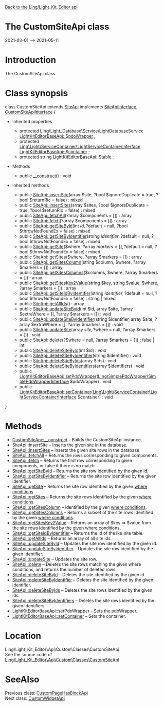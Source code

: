 [Back to the Ling/Light_Kit_Editor api](https://github.com/lingtalfi/Light_Kit_Editor/blob/master/doc/api/Ling/Light_Kit_Editor.md)



The CustomSiteApi class
================
2021-03-01 --> 2021-05-11






Introduction
============

The CustomSiteApi class.



Class synopsis
==============


class <span class="pl-k">CustomSiteApi</span> extends [SiteApi](https://github.com/lingtalfi/Light_Kit_Editor/blob/master/doc/api/Ling/Light_Kit_Editor/Api/Generated/Classes/SiteApi.md) implements [SiteApiInterface](https://github.com/lingtalfi/Light_Kit_Editor/blob/master/doc/api/Ling/Light_Kit_Editor/Api/Generated/Interfaces/SiteApiInterface.md), [CustomSiteApiInterface](https://github.com/lingtalfi/Light_Kit_Editor/blob/master/doc/api/Ling/Light_Kit_Editor/Api/Custom/Interfaces/CustomSiteApiInterface.md) {

- Inherited properties
    - protected [Ling\Light_Database\Service\LightDatabaseService](https://github.com/lingtalfi/Light_Database/blob/master/doc/api/Ling/Light_Database/Service/LightDatabaseService.md) [LightKitEditorBaseApi::$pdoWrapper](#property-pdoWrapper) ;
    - protected [Ling\Light\ServiceContainer\LightServiceContainerInterface](https://github.com/lingtalfi/Light/blob/master/doc/api/Ling/Light/ServiceContainer/LightServiceContainerInterface.md) [LightKitEditorBaseApi::$container](#property-container) ;
    - protected string [LightKitEditorBaseApi::$table](#property-table) ;

- Methods
    - public [__construct](https://github.com/lingtalfi/Light_Kit_Editor/blob/master/doc/api/Ling/Light_Kit_Editor/Api/Custom/Classes/CustomSiteApi/__construct.md)() : void

- Inherited methods
    - public [SiteApi::insertSite](https://github.com/lingtalfi/Light_Kit_Editor/blob/master/doc/api/Ling/Light_Kit_Editor/Api/Generated/Classes/SiteApi/insertSite.md)(array $site, ?bool $ignoreDuplicate = true, ?bool $returnRic = false) : mixed
    - public [SiteApi::insertSites](https://github.com/lingtalfi/Light_Kit_Editor/blob/master/doc/api/Ling/Light_Kit_Editor/Api/Generated/Classes/SiteApi/insertSites.md)(array $sites, ?bool $ignoreDuplicate = true, ?bool $returnRic = false) : mixed
    - public [SiteApi::fetchAll](https://github.com/lingtalfi/Light_Kit_Editor/blob/master/doc/api/Ling/Light_Kit_Editor/Api/Generated/Classes/SiteApi/fetchAll.md)(?array $components = []) : array
    - public [SiteApi::fetch](https://github.com/lingtalfi/Light_Kit_Editor/blob/master/doc/api/Ling/Light_Kit_Editor/Api/Generated/Classes/SiteApi/fetch.md)(?array $components = []) : array
    - public [SiteApi::getSiteById](https://github.com/lingtalfi/Light_Kit_Editor/blob/master/doc/api/Ling/Light_Kit_Editor/Api/Generated/Classes/SiteApi/getSiteById.md)(int $id, ?$default = null, ?bool $throwNotFoundEx = false) : mixed
    - public [SiteApi::getSiteByIdentifier](https://github.com/lingtalfi/Light_Kit_Editor/blob/master/doc/api/Ling/Light_Kit_Editor/Api/Generated/Classes/SiteApi/getSiteByIdentifier.md)(string $identifier, ?$default = null, ?bool $throwNotFoundEx = false) : mixed
    - public [SiteApi::getSite](https://github.com/lingtalfi/Light_Kit_Editor/blob/master/doc/api/Ling/Light_Kit_Editor/Api/Generated/Classes/SiteApi/getSite.md)($where, ?array $markers = [], ?$default = null, ?bool $throwNotFoundEx = false) : mixed
    - public [SiteApi::getSites](https://github.com/lingtalfi/Light_Kit_Editor/blob/master/doc/api/Ling/Light_Kit_Editor/Api/Generated/Classes/SiteApi/getSites.md)($where, ?array $markers = []) : array
    - public [SiteApi::getSitesColumn](https://github.com/lingtalfi/Light_Kit_Editor/blob/master/doc/api/Ling/Light_Kit_Editor/Api/Generated/Classes/SiteApi/getSitesColumn.md)(string $column, $where, ?array $markers = []) : array
    - public [SiteApi::getSitesColumns](https://github.com/lingtalfi/Light_Kit_Editor/blob/master/doc/api/Ling/Light_Kit_Editor/Api/Generated/Classes/SiteApi/getSitesColumns.md)($columns, $where, ?array $markers = []) : array
    - public [SiteApi::getSitesKey2Value](https://github.com/lingtalfi/Light_Kit_Editor/blob/master/doc/api/Ling/Light_Kit_Editor/Api/Generated/Classes/SiteApi/getSitesKey2Value.md)(string $key, string $value, $where, ?array $markers = []) : array
    - public [SiteApi::getSiteIdByIdentifier](https://github.com/lingtalfi/Light_Kit_Editor/blob/master/doc/api/Ling/Light_Kit_Editor/Api/Generated/Classes/SiteApi/getSiteIdByIdentifier.md)(string $identifier, ?$default = null, ?bool $throwNotFoundEx = false) : string | mixed
    - public [SiteApi::getAllIds](https://github.com/lingtalfi/Light_Kit_Editor/blob/master/doc/api/Ling/Light_Kit_Editor/Api/Generated/Classes/SiteApi/getAllIds.md)() : array
    - public [SiteApi::updateSiteById](https://github.com/lingtalfi/Light_Kit_Editor/blob/master/doc/api/Ling/Light_Kit_Editor/Api/Generated/Classes/SiteApi/updateSiteById.md)(int $id, array $site, ?array $extraWhere = [], ?array $markers = []) : void
    - public [SiteApi::updateSiteByIdentifier](https://github.com/lingtalfi/Light_Kit_Editor/blob/master/doc/api/Ling/Light_Kit_Editor/Api/Generated/Classes/SiteApi/updateSiteByIdentifier.md)(string $identifier, array $site, ?array $extraWhere = [], ?array $markers = []) : void
    - public [SiteApi::updateSite](https://github.com/lingtalfi/Light_Kit_Editor/blob/master/doc/api/Ling/Light_Kit_Editor/Api/Generated/Classes/SiteApi/updateSite.md)(array $site, ?$where = null, ?array $markers = []) : void
    - public [SiteApi::delete](https://github.com/lingtalfi/Light_Kit_Editor/blob/master/doc/api/Ling/Light_Kit_Editor/Api/Generated/Classes/SiteApi/delete.md)(?$where = null, ?array $markers = []) : false | int
    - public [SiteApi::deleteSiteById](https://github.com/lingtalfi/Light_Kit_Editor/blob/master/doc/api/Ling/Light_Kit_Editor/Api/Generated/Classes/SiteApi/deleteSiteById.md)(int $id) : void
    - public [SiteApi::deleteSiteByIdentifier](https://github.com/lingtalfi/Light_Kit_Editor/blob/master/doc/api/Ling/Light_Kit_Editor/Api/Generated/Classes/SiteApi/deleteSiteByIdentifier.md)(string $identifier) : void
    - public [SiteApi::deleteSiteByIds](https://github.com/lingtalfi/Light_Kit_Editor/blob/master/doc/api/Ling/Light_Kit_Editor/Api/Generated/Classes/SiteApi/deleteSiteByIds.md)(array $ids) : void
    - public [SiteApi::deleteSiteByIdentifiers](https://github.com/lingtalfi/Light_Kit_Editor/blob/master/doc/api/Ling/Light_Kit_Editor/Api/Generated/Classes/SiteApi/deleteSiteByIdentifiers.md)(array $identifiers) : void
    - public [LightKitEditorBaseApi::setPdoWrapper](https://github.com/lingtalfi/Light_Kit_Editor/blob/master/doc/api/Ling/Light_Kit_Editor/Api/Generated/Classes/LightKitEditorBaseApi/setPdoWrapper.md)([Ling\SimplePdoWrapper\SimplePdoWrapperInterface](https://github.com/lingtalfi/SimplePdoWrapper/blob/master/doc/api/Ling/SimplePdoWrapper/SimplePdoWrapperInterface.md) $pdoWrapper) : void
    - public [LightKitEditorBaseApi::setContainer](https://github.com/lingtalfi/Light_Kit_Editor/blob/master/doc/api/Ling/Light_Kit_Editor/Api/Generated/Classes/LightKitEditorBaseApi/setContainer.md)([Ling\Light\ServiceContainer\LightServiceContainerInterface](https://github.com/lingtalfi/Light/blob/master/doc/api/Ling/Light/ServiceContainer/LightServiceContainerInterface.md) $container) : void

}






Methods
==============

- [CustomSiteApi::__construct](https://github.com/lingtalfi/Light_Kit_Editor/blob/master/doc/api/Ling/Light_Kit_Editor/Api/Custom/Classes/CustomSiteApi/__construct.md) &ndash; Builds the CustomSiteApi instance.
- [SiteApi::insertSite](https://github.com/lingtalfi/Light_Kit_Editor/blob/master/doc/api/Ling/Light_Kit_Editor/Api/Generated/Classes/SiteApi/insertSite.md) &ndash; Inserts the given site in the database.
- [SiteApi::insertSites](https://github.com/lingtalfi/Light_Kit_Editor/blob/master/doc/api/Ling/Light_Kit_Editor/Api/Generated/Classes/SiteApi/insertSites.md) &ndash; Inserts the given site rows in the database.
- [SiteApi::fetchAll](https://github.com/lingtalfi/Light_Kit_Editor/blob/master/doc/api/Ling/Light_Kit_Editor/Api/Generated/Classes/SiteApi/fetchAll.md) &ndash; Returns the rows corresponding to given components.
- [SiteApi::fetch](https://github.com/lingtalfi/Light_Kit_Editor/blob/master/doc/api/Ling/Light_Kit_Editor/Api/Generated/Classes/SiteApi/fetch.md) &ndash; Returns the first row corresponding to given components, or false if there is no match.
- [SiteApi::getSiteById](https://github.com/lingtalfi/Light_Kit_Editor/blob/master/doc/api/Ling/Light_Kit_Editor/Api/Generated/Classes/SiteApi/getSiteById.md) &ndash; Returns the site row identified by the given id.
- [SiteApi::getSiteByIdentifier](https://github.com/lingtalfi/Light_Kit_Editor/blob/master/doc/api/Ling/Light_Kit_Editor/Api/Generated/Classes/SiteApi/getSiteByIdentifier.md) &ndash; Returns the site row identified by the given identifier.
- [SiteApi::getSite](https://github.com/lingtalfi/Light_Kit_Editor/blob/master/doc/api/Ling/Light_Kit_Editor/Api/Generated/Classes/SiteApi/getSite.md) &ndash; Returns the site row identified by the given [where conditions](https://github.com/lingtalfi/SimplePdoWrapper#the-where-conditions).
- [SiteApi::getSites](https://github.com/lingtalfi/Light_Kit_Editor/blob/master/doc/api/Ling/Light_Kit_Editor/Api/Generated/Classes/SiteApi/getSites.md) &ndash; Returns the site rows identified by the given [where conditions](https://github.com/lingtalfi/SimplePdoWrapper#the-where-conditions).
- [SiteApi::getSitesColumn](https://github.com/lingtalfi/Light_Kit_Editor/blob/master/doc/api/Ling/Light_Kit_Editor/Api/Generated/Classes/SiteApi/getSitesColumn.md) &ndash; identified by the given [where conditions](https://github.com/lingtalfi/SimplePdoWrapper#the-where-conditions).
- [SiteApi::getSitesColumns](https://github.com/lingtalfi/Light_Kit_Editor/blob/master/doc/api/Ling/Light_Kit_Editor/Api/Generated/Classes/SiteApi/getSitesColumns.md) &ndash; Returns a subset of the site rows identified by the given [where conditions](https://github.com/lingtalfi/SimplePdoWrapper#the-where-conditions).
- [SiteApi::getSitesKey2Value](https://github.com/lingtalfi/Light_Kit_Editor/blob/master/doc/api/Ling/Light_Kit_Editor/Api/Generated/Classes/SiteApi/getSitesKey2Value.md) &ndash; Returns an array of $key => $value from the site rows identified by the given [where conditions](https://github.com/lingtalfi/SimplePdoWrapper#the-where-conditions).
- [SiteApi::getSiteIdByIdentifier](https://github.com/lingtalfi/Light_Kit_Editor/blob/master/doc/api/Ling/Light_Kit_Editor/Api/Generated/Classes/SiteApi/getSiteIdByIdentifier.md) &ndash; Returns the id of the lke_site table.
- [SiteApi::getAllIds](https://github.com/lingtalfi/Light_Kit_Editor/blob/master/doc/api/Ling/Light_Kit_Editor/Api/Generated/Classes/SiteApi/getAllIds.md) &ndash; Returns an array of all site ids.
- [SiteApi::updateSiteById](https://github.com/lingtalfi/Light_Kit_Editor/blob/master/doc/api/Ling/Light_Kit_Editor/Api/Generated/Classes/SiteApi/updateSiteById.md) &ndash; Updates the site row identified by the given id.
- [SiteApi::updateSiteByIdentifier](https://github.com/lingtalfi/Light_Kit_Editor/blob/master/doc/api/Ling/Light_Kit_Editor/Api/Generated/Classes/SiteApi/updateSiteByIdentifier.md) &ndash; Updates the site row identified by the given identifier.
- [SiteApi::updateSite](https://github.com/lingtalfi/Light_Kit_Editor/blob/master/doc/api/Ling/Light_Kit_Editor/Api/Generated/Classes/SiteApi/updateSite.md) &ndash; Updates the site row.
- [SiteApi::delete](https://github.com/lingtalfi/Light_Kit_Editor/blob/master/doc/api/Ling/Light_Kit_Editor/Api/Generated/Classes/SiteApi/delete.md) &ndash; Deletes the site rows matching the given where conditions, and returns the number of deleted rows.
- [SiteApi::deleteSiteById](https://github.com/lingtalfi/Light_Kit_Editor/blob/master/doc/api/Ling/Light_Kit_Editor/Api/Generated/Classes/SiteApi/deleteSiteById.md) &ndash; Deletes the site identified by the given id.
- [SiteApi::deleteSiteByIdentifier](https://github.com/lingtalfi/Light_Kit_Editor/blob/master/doc/api/Ling/Light_Kit_Editor/Api/Generated/Classes/SiteApi/deleteSiteByIdentifier.md) &ndash; Deletes the site identified by the given identifier.
- [SiteApi::deleteSiteByIds](https://github.com/lingtalfi/Light_Kit_Editor/blob/master/doc/api/Ling/Light_Kit_Editor/Api/Generated/Classes/SiteApi/deleteSiteByIds.md) &ndash; Deletes the site rows identified by the given ids.
- [SiteApi::deleteSiteByIdentifiers](https://github.com/lingtalfi/Light_Kit_Editor/blob/master/doc/api/Ling/Light_Kit_Editor/Api/Generated/Classes/SiteApi/deleteSiteByIdentifiers.md) &ndash; Deletes the site rows identified by the given identifiers.
- [LightKitEditorBaseApi::setPdoWrapper](https://github.com/lingtalfi/Light_Kit_Editor/blob/master/doc/api/Ling/Light_Kit_Editor/Api/Generated/Classes/LightKitEditorBaseApi/setPdoWrapper.md) &ndash; Sets the pdoWrapper.
- [LightKitEditorBaseApi::setContainer](https://github.com/lingtalfi/Light_Kit_Editor/blob/master/doc/api/Ling/Light_Kit_Editor/Api/Generated/Classes/LightKitEditorBaseApi/setContainer.md) &ndash; Sets the container.





Location
=============
Ling\Light_Kit_Editor\Api\Custom\Classes\CustomSiteApi<br>
See the source code of [Ling\Light_Kit_Editor\Api\Custom\Classes\CustomSiteApi](https://github.com/lingtalfi/Light_Kit_Editor/blob/master/Api/Custom/Classes/CustomSiteApi.php)



SeeAlso
==============
Previous class: [CustomPageHasBlockApi](https://github.com/lingtalfi/Light_Kit_Editor/blob/master/doc/api/Ling/Light_Kit_Editor/Api/Custom/Classes/CustomPageHasBlockApi.md)<br>Next class: [CustomWidgetApi](https://github.com/lingtalfi/Light_Kit_Editor/blob/master/doc/api/Ling/Light_Kit_Editor/Api/Custom/Classes/CustomWidgetApi.md)<br>
